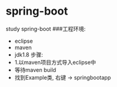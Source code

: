# spring-boot
study spring-boot
###工程环境: 
- eclipse
- maven
- jdk1.8
步骤:
- 1.以maven项目方式导入eclipse中
- 等待maven build
- 找到Example类, 右键  -> springbootapp
